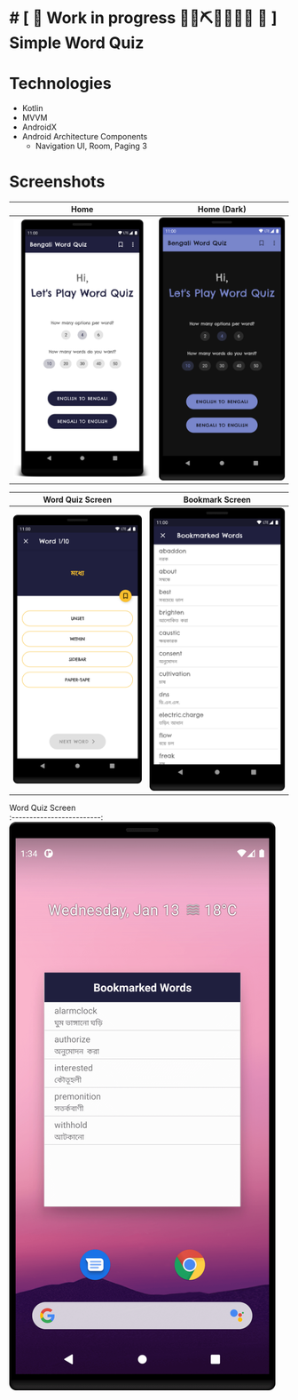 # # \[ 🚧 Work in progress 👷‍♀️⛏👷🔧️👷🔧 🚧 ] **Simple Word Quiz**

# Technologies

- Kotlin
- MVVM
- AndroidX
- Android Architecture Components
  - Navigation UI, Room, Paging 3

# Screenshots

Home            |  Home (Dark)
:-------------------------:|:-------------------------:
![](images/home.png) | ![](images/home-dark.png)

Word Quiz Screen          |  Bookmark Screen
:-------------------------:|:-------------------------:
![](images/quiz.png) | ![](images/bookmark.png)

Word Quiz Screen          
:-------------------------:
![](images/widget.png)

